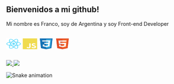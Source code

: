 ## Bienvenidos a mi github!
Mi nombre es Franco, soy de Argentina y soy Front-end Developer
<!-- <div align="center">
  <a href="https://github.com/almarazfranco">
  <img width="400em" src="https://github-readme-stats.vercel.app/api?username=almarazfranco&show_icons=true&theme=tokyonight&include_all_commits=true&count_private=true"/>
  <img width="395em" src="https://github-readme-stats.vercel.app/api/top-langs/?username=almarazfranco&layout=compact&langs_count=7&theme=tokyonight"/>
</div> -->
<div style="display: inline_block"><br>
<!--   <img align="center" alt="Rafa-Ts" height="30" width="40" src="https://raw.githubusercontent.com/devicons/devicon/master/icons/typescript/typescript-plain.svg"> -->
  <img align="center" alt="Rafa-React" height="30" width="40" src="https://raw.githubusercontent.com/devicons/devicon/master/icons/react/react-original.svg">
  <img align="center" alt="Rafa-Js" height="30" width="40" src="https://raw.githubusercontent.com/devicons/devicon/master/icons/javascript/javascript-plain.svg">
  <img align="center" alt="Rafa-CSS" height="30" width="40" src="https://raw.githubusercontent.com/devicons/devicon/master/icons/css3/css3-original.svg">
  <img align="center" alt="Rafa-HTML" height="30" width="40" src="https://raw.githubusercontent.com/devicons/devicon/master/icons/html5/html5-original.svg">
</div>
  
  ##
 
<div> 
  <a href = "mailto:almarazfranco@gmail.com">
    <img src="https://img.shields.io/badge/-Gmail-%23333?style=for-the-badge&logo=gmail&logoColor=white" target="_blank">
  </a>
  <a href="https://www.linkedin.com/in/almarazfranco?target=_blank" target="_blank">
    <img src="https://img.shields.io/badge/-LinkedIn-%230077B5?style=for-the-badge&logo=linkedin&logoColor=white" target="_blank">
  </a> 
 
  ![Snake animation](https://github.com/almarazfranco/almarazfranco/blob/output/github-contribution-grid-snake.svg)
 
</div>
